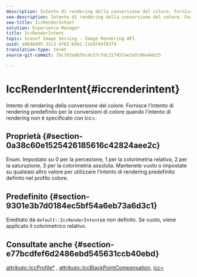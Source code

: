 ```yaml
---
description: Intento di rendering della conversione del colore. Fornisce l'intento di rendering predefinito per le conversioni di colore quando l'intento di rendering non è specificato con icc=.
seo-description: Intento di rendering della conversione del colore. Fornisce l'intento di rendering predefinito per le conversioni di colore quando l'intento di rendering non è specificato con icc=.
seo-title: IccRenderIntent
solution: Experience Manager
title: IccRenderIntent
topic: Scene7 Image Serving - Image Rendering API
uuid: a9648405-32c3-4762-bbb2-11e97d4f8374
translation-type: tm+mt
source-git-commit: 7bc7b3a86fbcdc57cfdc31745fae3afc06e44b15

---
```



# IccRenderIntent{#iccrenderintent}

Intento di rendering della conversione del colore. Fornisce l&#39;intento di rendering predefinito per le conversioni di colore quando l&#39;intento di rendering non è specificato con icc=.

## Proprietà {#section-0a38c60e1525426185616c42824aee2c}

Enum. Impostato su 0 per la percezione, 1 per la colorimetria relativa, 2 per la saturazione, 3 per la colorimetria assoluta. Mantenete vuoto o impostate su qualsiasi altro valore per utilizzare l’intento di rendering predefinito definito nel profilo colore.

## Predefinito {#section-9301e3b7d0184ec5bf54a6eb73a6d3c1}

Ereditato da `default::IccRenderIntent`se non definito. Se vuoto, viene applicato il colorimetrico relativo.

## Consultate anche {#section-e77bcdfef6d2486ebd545631ccb40ebd}

[attributo::IccProfile*](../../../../../ir-api/material-cat/image-rendering-api-ref/c-ir-material-catalog/c-ir-attributes-reference/r-ir-iccprofilecmyk.md#reference-55aead2d924847ffbd1be4c46add7127) , [attributo::IccBlackPointCompensation](../../../../../ir-api/material-cat/image-rendering-api-ref/c-ir-material-catalog/c-ir-attributes-reference/r-ir-iccblackpointcompensation.md#reference-d939b0cdf6564baaa88deb1059e3b7f0), [icc=](../../../../../ir-api/http-protocol/image-rendering-api-ref/c-ir-http-protocol-ref/c-ir-http-protocol-command-reference/r-ir-icc.md#reference-86a2fff3cef24982ad2063d977a16e06)
